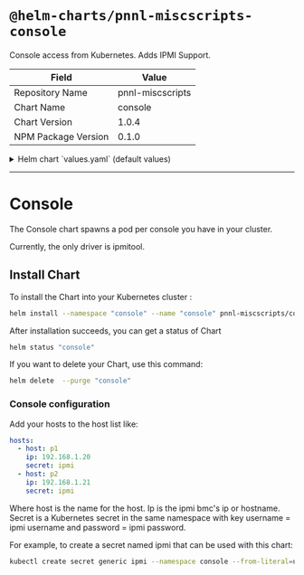 # `@helm-charts/pnnl-miscscripts-console`

Console access from Kubernetes. Adds IPMI Support.

| Field               | Value            |
| ------------------- | ---------------- |
| Repository Name     | pnnl-miscscripts |
| Chart Name          | console          |
| Chart Version       | 1.0.4            |
| NPM Package Version | 0.1.0            |

<details>

<summary>Helm chart `values.yaml` (default values)</summary>

```yaml
# Default values for console.
# This is a YAML-formatted file.
# Declare variables to be passed into your templates.

ipmitool:
  server:
  prefix:
  org:
  repo:
  tag:
  pullPolicy: IfNotPresent

resources:
  {}
  # We usually recommend not to specify default resources and to leave this as a conscious
  # choice for the user. This also increases chances charts run on environments with little
  # resources, such as Minikube. If you do want to specify resources, uncomment the following
  # lines, adjust them as necessary, and remove the curly braces after 'resources:'.
  # limits:
  #  cpu: 100m
  #  memory: 128Mi
  # requests:
  #  cpu: 100m
  #  memory: 128Mi

nodeSelector: {}

tolerations: []
#- key: node-role.kubernetes.io/master
#  operator: Exists
#  effect: NoSchedule

affinity: {}

hosts: []
#- host:
#  ip:
#  secret:
```

</details>

---

# Console

The Console chart spawns a pod per console you have in your cluster.

Currently, the only driver is ipmitool.

## Install Chart

To install the Chart into your Kubernetes cluster :

```bash
helm install --namespace "console" --name "console" pnnl-miscscripts/console
```

After installation succeeds, you can get a status of Chart

```bash
helm status "console"
```

If you want to delete your Chart, use this command:

```bash
helm delete  --purge "console"
```

### Console configuration

Add your hosts to the host list like:

```yaml
hosts:
  - host: p1
    ip: 192.168.1.20
    secret: ipmi
  - host: p2
    ip: 192.168.1.21
    secret: ipmi
```

Where host is the name for the host. Ip is the ipmi bmc's ip or hostname. Secret is a Kubernetes secret in the same namespace with key username = ipmi username and password = ipmi password.

For example, to create a secret named ipmi that can be used with this chart:

```bash
kubectl create secret generic ipmi --namespace console --from-literal=username=ADMIN --from-literal=password=ADMIN
```
